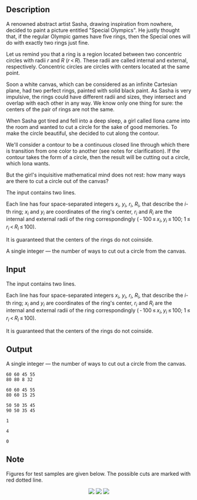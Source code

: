 ## Description

<div><p>A renowned abstract artist Sasha, drawing inspiration from nowhere, decided to paint a picture entitled "Special Olympics". He justly thought that, if the regular Olympic games have five rings, then the Special ones will do with exactly two rings just fine.</p><p>Let us remind you that a ring is a region located between two concentric circles with radii <span class="tex-span"><i>r</i></span> and <span class="tex-span"><i>R</i></span> <span class="tex-span">(<i>r</i> &lt; <i>R</i>)</span>. These radii are called internal and external, respectively. Concentric circles are circles with centers located at the same point.</p><p>Soon a white canvas, which can be considered as an infinite Cartesian plane, had two perfect rings, painted with solid black paint. As Sasha is very impulsive, the rings could have different radii and sizes, they intersect and overlap with each other in any way. We know only one thing for sure: the centers of the pair of rings are not the same.</p><p>When Sasha got tired and fell into a deep sleep, a girl called Ilona came into the room and wanted to cut a circle for the sake of good memories. To make the circle beautiful, she decided to cut along the contour.</p><p>We'll consider a contour to be a continuous closed line through which there is transition from one color to another (see notes for clarification). If the contour takes the form of a circle, then the result will be cutting out a circle, which Iona wants.</p><p>But the girl's inquisitive mathematical mind does not rest: how many ways are there to cut a circle out of the canvas?</p></div><div class="input-specification"><p>The input contains two lines. </p><p>Each line has four space-separated integers <span class="tex-span"><i>x</i><sub class="lower-index"><i>i</i></sub></span>, <span class="tex-span"><i>y</i><sub class="lower-index"><i>i</i></sub></span>, <span class="tex-span"><i>r</i><sub class="lower-index"><i>i</i></sub></span>, <span class="tex-span"><i>R</i><sub class="lower-index"><i>i</i></sub></span>, that describe the <span class="tex-span"><i>i</i></span>-th ring; <span class="tex-span"><i>x</i><sub class="lower-index"><i>i</i></sub></span> and <span class="tex-span"><i>y</i><sub class="lower-index"><i>i</i></sub></span> are coordinates of the ring's center, <span class="tex-span"><i>r</i><sub class="lower-index"><i>i</i></sub></span> and <span class="tex-span"><i>R</i><sub class="lower-index"><i>i</i></sub></span> are the internal and external radii of the ring correspondingly <span class="tex-span">( - 100 ≤ <i>x</i><sub class="lower-index"><i>i</i></sub>, <i>y</i><sub class="lower-index"><i>i</i></sub> ≤ 100;&nbsp;1 ≤ <i>r</i><sub class="lower-index"><i>i</i></sub> &lt; <i>R</i><sub class="lower-index"><i>i</i></sub> ≤ 100)</span>. </p><p>It is guaranteed that the centers of the rings do not coinside.</p></div><div class="output-specification"><p>A single integer — the number of ways to cut out a circle from the canvas.</p></div>

## Input

<p>The input contains two lines. </p><p>Each line has four space-separated integers <span class="tex-span"><i>x</i><sub class="lower-index"><i>i</i></sub></span>, <span class="tex-span"><i>y</i><sub class="lower-index"><i>i</i></sub></span>, <span class="tex-span"><i>r</i><sub class="lower-index"><i>i</i></sub></span>, <span class="tex-span"><i>R</i><sub class="lower-index"><i>i</i></sub></span>, that describe the <span class="tex-span"><i>i</i></span>-th ring; <span class="tex-span"><i>x</i><sub class="lower-index"><i>i</i></sub></span> and <span class="tex-span"><i>y</i><sub class="lower-index"><i>i</i></sub></span> are coordinates of the ring's center, <span class="tex-span"><i>r</i><sub class="lower-index"><i>i</i></sub></span> and <span class="tex-span"><i>R</i><sub class="lower-index"><i>i</i></sub></span> are the internal and external radii of the ring correspondingly <span class="tex-span">( - 100 ≤ <i>x</i><sub class="lower-index"><i>i</i></sub>, <i>y</i><sub class="lower-index"><i>i</i></sub> ≤ 100;&nbsp;1 ≤ <i>r</i><sub class="lower-index"><i>i</i></sub> &lt; <i>R</i><sub class="lower-index"><i>i</i></sub> ≤ 100)</span>. </p><p>It is guaranteed that the centers of the rings do not coinside.</p>

## Output

<p>A single integer — the number of ways to cut out a circle from the canvas.</p>





```input1
60 60 45 55
80 80 8 32

```




```input2
60 60 45 55
80 60 15 25

```




```input3
50 50 35 45
90 50 35 45

```




```output1
1
```




```output2
4
```




```output3
0
```



## Note

<p>Figures for test samples are given below. The possible cuts are marked with red dotted line. </p><center> <img class="tex-graphics" src="file://mRMyHdYq.png" style="max-width: 100.0%;max-height: 100.0%;"> <img class="tex-graphics" src="file://yCBJvwKL.png" style="max-width: 100.0%;max-height: 100.0%;"> <img class="tex-graphics" src="file://jMlamKzC.png" style="max-width: 100.0%;max-height: 100.0%;"> </center>
